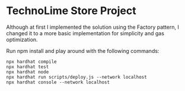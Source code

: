 # TechnoLime Store Project

Although at first I implemented the solution using the Factory pattern, I changed it to a more basic implementation for simplicity and gas optimization.

Run npm install and play around with the following commands:

```shell
npx hardhat compile
npx hardhat test
npx hardhat node
npx hardhat run scripts/deploy.js --network localhost
npx hardhat console --network localhost
```
